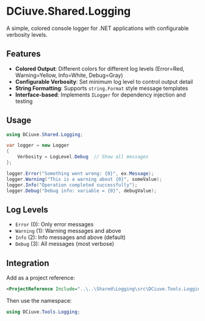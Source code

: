# DCiuve.Shared.Logging

A simple, colored console logger for .NET applications with configurable verbosity levels.

## Features

- **Colored Output**: Different colors for different log levels (Error=Red, Warning=Yellow, Info=White, Debug=Gray)
- **Configurable Verbosity**: Set minimum log level to control output detail
- **String Formatting**: Supports `string.Format` style message templates
- **Interface-based**: Implements `ILogger` for dependency injection and testing

## Usage

```csharp
using DCiuve.Shared.Logging;

var logger = new Logger
{
    Verbosity = LogLevel.Debug  // Show all messages
};

logger.Error("Something went wrong: {0}", ex.Message);
logger.Warning("This is a warning about {0}", someValue);
logger.Info("Operation completed successfully");
logger.Debug("Debug info: variable = {0}", debugValue);
```

## Log Levels

- `Error` (0): Only error messages
- `Warning` (1): Warning messages and above
- `Info` (2): Info messages and above (default)
- `Debug` (3): All messages (most verbose)

## Integration

Add as a project reference:

```xml
<ProjectReference Include="..\..\Shared\Logging\src\DCiuve.Tools.Logging.csproj" />
```

Then use the namespace:

```csharp
using DCiuve.Tools.Logging;
```
